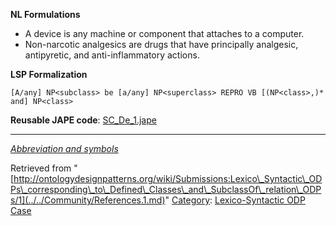 __NL Formulations__



* A device is any machine or component that attaches to a computer.
* Non-narcotic analgesics are drugs that have principally analgesic, antipyretic, and anti-inflammatory actions.


  

__LSP Formalization__




```
[A/any] NP<subclass> be [a/any] NP<superclass> REPRO VB [(NP<class>,)* and] NP<class>

```

__Reusable JAPE code__: [SC\_De\_1.jape](../../images/8/8c/SC_De_1.jape "SC De 1.jape")





---


_[Abbreviation and symbols](../../Community/LSPSymbols.md "Community:LSPSymbols")_





Retrieved from "[http://ontologydesignpatterns.org/wiki/Submissions:Lexico\_Syntactic\_ODPs\_corresponding\_to\_Defined\_Classes\_and\_SubclassOf\_relation\_ODPs/1](../../Community/References.1.md)"
 [Category](http://ontologydesignpatterns.org/wiki/Special:Categories "Special:Categories"): [Lexico-Syntactic ODP Case](../../Category/Lexico-Syntactic_ODP_Case.md "Category:Lexico-Syntactic ODP Case")